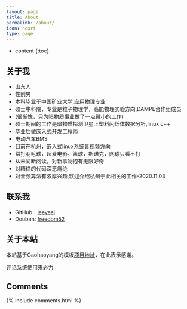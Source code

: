 ```yaml
---
layout: page
title: About
permalink: /about/
icon: heart
type: page
---
```


* content
{:toc}

## 关于我

- 山东人  
- 性别男  
- 本科毕业于中国矿业大学,应用物理专业
- 硕士中科院，专业是粒子物理学，高能物理实验方向,DAMPE合作组成员
- (很惭愧，只为暗物质事业做了一点微小的工作)  
- 硕士期间的工作是暗物质探测卫星上塑料闪烁体数据分析,linux c++
- 毕业后做嵌入式开发工程师 
- 电动汽车BMS
- 目前在杭州，嵌入式linux系统音视频方向 
- 常打羽毛球，超爱电影。篮球，斯诺克，网球只看不打
- 从未间断阅读，对新事物抱有无限好奇 
- 对糟糕的代码深恶痛绝
- 对音频算法有浓厚兴趣,欢迎介绍杭州于此相关的工作-2020.11.03

## 联系我

* GitHub：[leeyeel](https://github.com/leeyeel)
* Douban: [freedom52](https://www.douban.com/people/freedom52/)

## 关于本站
本站基于Gaohaoyang的模板[项目地址](https://github.com/Gaohaoyang/gaohaoyang.github.io)，在此表示感谢。   

评论系统使用来必力  

## Comments

{% include comments.html %}
